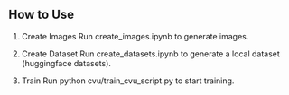 ## How to Use
1. Create Images
Run create_images.ipynb to generate images.

2. Create Dataset
Run create_datasets.ipynb to generate a local dataset (huggingface datasets).

3. Train
Run python cvu/train_cvu_script.py to start training.